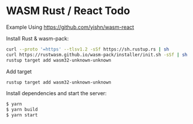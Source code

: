 # WASM Rust / React Todo

Example Using https://github.com/yishn/wasm-react

Install Rust & wasm-pack:

```sh
curl --proto '=https' --tlsv1.2 -sSf https://sh.rustup.rs | sh
curl https://rustwasm.github.io/wasm-pack/installer/init.sh -sSf | sh
rustup target add wasm32-unknown-unknown
```

Add target
```sh
rustup target add wasm32-unknown-unknown
```

Install dependencies and start the server:

```sh
$ yarn
$ yarn build
$ yarn start
```
